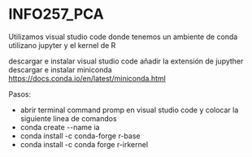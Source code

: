 # INFO257_PCA

Utilizamos visual studio code donde tenemos un ambiente de conda utilizano jupyter y el kernel de R

descargar e instalar visual studio code
añadir la extensión de jupyther
descargar e instalar miniconda https://docs.conda.io/en/latest/miniconda.html

Pasos: 
- abrir terminal command promp en visual studio code y colocar la siguiente linea de comandos
- conda create --name ia
- conda install -c conda-forge r-base
- conda install -c conda forge r-irkernel
      
      
      
